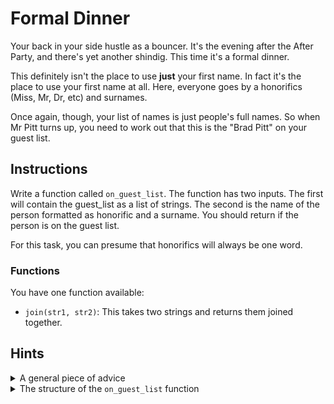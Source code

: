 # Formal Dinner

Your back in your side hustle as a bouncer.
It's the evening after the After Party, and there's yet another shindig.
This time it's a formal dinner.

This definitely isn't the place to use **just** your first name.
In fact it's the place to use your first name at all.
Here, everyone goes by a honorifics (Miss, Mr, Dr, etc) and surnames.

Once again, though, your list of names is just people's full names.
So when Mr Pitt turns up, you need to work out that this is the "Brad Pitt" on your guest list.

## Instructions

Write a function called `on_guest_list`.
The function has two inputs.
The first will contain the guest_list as a list of strings.
The second is the name of the person formatted as honorific and a surname.
You should return if the person is on the guest list.

For this task, you can presume that honorifics will always be one word.

### Functions

You have one function available:

- `join(str1, str2)`: This takes two strings and returns them joined together.

## Hints

<details><summary>A general piece of advice</summary>

This exercise would be a lot easier if you had some common functions available.

For example, most languages provide:

- a `length` function that tells you how long a string is.
- an `ends_with` function that tells you whether a string ends with another string.

Starting off by adding these functions will make your life a lot easier.

Maybe you've already written those functions in other exercises and you can reuse them here?

</details>

<details><summary>The structure of the <code>on_guest_list</code> function</summary>

The on_guest_list function is quite similar to the easier first exercise.
A good outline would be something like this:

```
function on_guest_list with names, person do
  // Remove the honorific from the person's name to get the surname
  // Go through each name on the list in names
    // If the name ends with person's surname, return true
  // If none of the names match, return false
end
```

</details>
